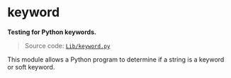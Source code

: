 # keyword

**Testing for Python keywords.**

> Source code: [`Lib/keyword.py`](https://github.com/python/cpython/tree/3.13/Lib/keyword.py)

This module allows a Python program to determine if a string is a keyword or soft keyword.